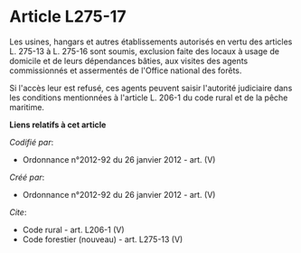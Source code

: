 # Article L275-17

Les usines, hangars et autres établissements autorisés en vertu des articles L. 275-13 à L. 275-16 sont soumis, exclusion
faite des locaux à usage de domicile et de leurs dépendances bâties, aux visites des agents commissionnés et assermentés de
l'Office national des forêts. 

Si l'accès leur est refusé, ces agents peuvent saisir l'autorité judiciaire dans les conditions mentionnées à l'article L.
206-1 du code rural et de la pêche maritime.

**Liens relatifs à cet article**

_Codifié par_:

  - Ordonnance n°2012-92 du 26 janvier 2012 - art. (V)

_Créé par_:

  - Ordonnance n°2012-92 du 26 janvier 2012 - art. (V)

_Cite_:

  - Code rural - art. L206-1 (V)
  - Code forestier (nouveau) - art. L275-13 (V)
